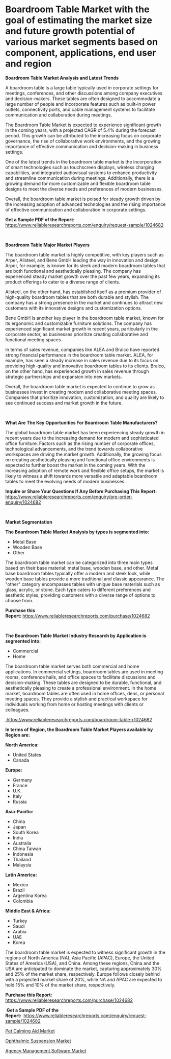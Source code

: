 <p><h1>Boardroom Table Market with the goal of estimating the market size and future growth potential of various market segments based on component, applications, end user and region</h1></p><p><strong>Boardroom Table Market Analysis and Latest Trends</strong></p>
<p><p>A boardroom table is a large table typically used in corporate settings for meetings, conferences, and other discussions among company executives and decision-makers. These tables are often designed to accommodate a large number of people and incorporate features such as built-in power outlets, connectivity ports, and cable management systems to facilitate communication and collaboration during meetings.</p><p>The Boardroom Table Market is expected to experience significant growth in the coming years, with a projected CAGR of 5.4% during the forecast period. This growth can be attributed to the increasing focus on corporate governance, the rise of collaborative work environments, and the growing importance of effective communication and decision-making in business settings.</p><p>One of the latest trends in the boardroom table market is the incorporation of smart technologies such as touchscreen displays, wireless charging capabilities, and integrated audiovisual systems to enhance productivity and streamline communication during meetings. Additionally, there is a growing demand for more customizable and flexible boardroom table designs to meet the diverse needs and preferences of modern businesses.</p><p>Overall, the boardroom table market is poised for steady growth driven by the increasing adoption of advanced technologies and the rising importance of effective communication and collaboration in corporate settings.</p></p>
<p><strong>Get a Sample PDF of the Report:&nbsp;</strong> <a href="https://www.reliableresearchreports.com/enquiry/request-sample/1024682">https://www.reliableresearchreports.com/enquiry/request-sample/1024682</a></p>
<p>&nbsp;</p>
<p><strong>Boardroom Table Major Market Players</strong></p>
<p><p>The boardroom table market is highly competitive, with key players such as Arper, Allsteel, and Bene GmbH leading the way in innovation and design. Arper, for example, is known for its sleek and modern boardroom tables that are both functional and aesthetically pleasing. The company has experienced steady market growth over the past few years, expanding its product offerings to cater to a diverse range of clients.</p><p>Allsteel, on the other hand, has established itself as a premium provider of high-quality boardroom tables that are both durable and stylish. The company has a strong presence in the market and continues to attract new customers with its innovative designs and customization options.</p><p>Bene GmbH is another key player in the boardroom table market, known for its ergonomic and customizable furniture solutions. The company has experienced significant market growth in recent years, particularly in the corporate sector, as businesses prioritize creating collaborative and functional meeting spaces.</p><p>In terms of sales revenue, companies like ALEA and Bralco have reported strong financial performance in the boardroom table market. ALEA, for example, has seen a steady increase in sales revenue due to its focus on providing high-quality and innovative boardroom tables to its clients. Bralco, on the other hand, has experienced growth in sales revenue through strategic partnerships and expansion into new markets.</p><p>Overall, the boardroom table market is expected to continue to grow as businesses invest in creating modern and collaborative meeting spaces. Companies that prioritize innovation, customization, and quality are likely to see continued success and market growth in the future.</p></p>
<p>&nbsp;</p>
<p><strong>What Are The Key Opportunities For Boardroom Table Manufacturers?</strong></p>
<p><p>The global boardroom table market has been experiencing steady growth in recent years due to the increasing demand for modern and sophisticated office furniture. Factors such as the rising number of corporate offices, technological advancements, and the trend towards collaborative workspaces are driving the market growth. Additionally, the growing focus on creating aesthetically pleasing and functional office environments is expected to further boost the market in the coming years. With the increasing adoption of remote work and flexible office setups, the market is likely to witness a shift towards more versatile and adaptable boardroom tables to meet the evolving needs of modern businesses.</p></p>
<p><strong>Inquire or Share Your Questions If Any Before Purchasing This Report:</strong> <a href="https://www.reliableresearchreports.com/enquiry/pre-order-enquiry/1024682">https://www.reliableresearchreports.com/enquiry/pre-order-enquiry/1024682</a></p>
<p>&nbsp;</p>
<p><strong>Market Segmentation</strong></p>
<p><strong>The Boardroom Table Market Analysis by types is segmented into:</strong></p>
<p><ul><li>Metal Base</li><li>Wooden Base</li><li>Other</li></ul></p>
<p><p>The boardroom table market can be categorized into three main types based on their base material: metal base, wooden base, and other. Metal base boardroom tables typically offer a modern and sleek look, while wooden base tables provide a more traditional and classic appearance. The "other" category encompasses tables with unique base materials such as glass, acrylic, or stone. Each type caters to different preferences and aesthetic styles, providing customers with a diverse range of options to choose from.</p></p>
<p><strong>Purchase this Report:&nbsp;</strong><a href="https://www.reliableresearchreports.com/purchase/1024682">https://www.reliableresearchreports.com/purchase/1024682</a></p>
<p>&nbsp;</p>
<p><strong>The Boardroom Table Market Industry Research by Application is segmented into:</strong></p>
<p><ul><li>Commercial</li><li>Home</li></ul></p>
<p><p>The boardroom table market serves both commercial and home applications. In commercial settings, boardroom tables are used in meeting rooms, conference halls, and office spaces to facilitate discussions and decision-making. These tables are designed to be durable, functional, and aesthetically pleasing to create a professional environment. In the home market, boardroom tables are often used in home offices, dens, or personal meeting spaces. They provide a stylish and practical workspace for individuals working from home or hosting meetings with clients or colleagues.</p></p>
<p><a href="https://www.reliableresearchreports.com/boardroom-table-r1024682">&nbsp;https://www.reliableresearchreports.com/boardroom-table-r1024682</a></p>
<p><strong>In terms of Region, the Boardroom Table Market Players available by Region are:</strong></p>
<p>
    <p> <strong> North America: </strong>
        <ul>
            <li>United States</li>
            <li>Canada</li>
        </ul>
        </p> 
    <p> <strong> Europe: </strong>
        <ul>
            <li>Germany</li>
            <li>France</li>
            <li>U.K.</li>
            <li>Italy</li>
            <li>Russia</li>
        </ul>
        </p> 
    <p> <strong> Asia-Pacific: </strong>
        <ul>
            <li>China</li>
            <li>Japan</li>
            <li>South Korea</li>
            <li>India</li>
            <li>Australia</li>
            <li>China Taiwan</li>
            <li>Indonesia</li>
            <li>Thailand</li>
            <li>Malaysia</li>
        </ul>
        </p> 
    <p> <strong> Latin America: </strong>
        <ul>
            <li>Mexico</li>
            <li>Brazil</li>
            <li>Argentina Korea</li>
            <li>Colombia</li>
        </ul>
        </p> 
    <p> <strong> Middle East & Africa: </strong>
        <ul>
            <li>Turkey</li>
            <li>Saudi</li>
            <li>Arabia</li>
            <li>UAE</li>
            <li>Korea</li>
        </ul>
    </p>
    </p>
<p><p>The boardroom table market is expected to witness significant growth in the regions of North America (NA), Asia Pacific (APAC), Europe, the United States of America (USA), and China. Among these regions, China and the USA are anticipated to dominate the market, capturing approximately 30% and 25% of the market share, respectively. Europe follows closely behind with a projected market share of 20%, while NA and APAC are expected to hold 15% and 10% of the market share, respectively.</p></p>
<p><strong>Purchase this Report: </strong><a href="https://www.reliableresearchreports.com/purchase/1024682">https://www.reliableresearchreports.com/purchase/1024682</a></p>
<p>&nbsp;<strong>Get a Sample PDF of the Report:&nbsp;&nbsp;</strong><a href="https://www.reliableresearchreports.com/enquiry/request-sample/1024682">https://www.reliableresearchreports.com/enquiry/request-sample/1024682</a></p>
<p><strong></strong></p>
<p><p><a href="https://www.linkedin.com/pulse/pet-calming-aid-market-insight-trends-growth-forecasted-from-2cyuf">Pet Calming Aid Market</a></p><p><a href="https://www.linkedin.com/pulse/ophthalmic-suspension-market-analysis-sze-forecasted-period-from-dlfdf">Ophthalmic Suspension Market</a></p><p><a href="https://www.linkedin.com/pulse/agency-management-software-market-comprehensive-assessment-type-zjsue">Agency Management Software Market</a></p></p>